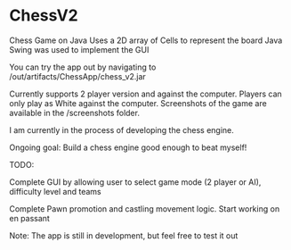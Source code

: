 # ChessV2
Chess Game on Java
Uses a 2D array of Cells to represent the board
Java Swing was used to implement the GUI


You can try the app out by navigating to /out/artifacts/ChessApp/chess_v2.jar


Currently supports 2 player version and against the computer.
Players can only play as White against the computer.
Screenshots of the game are available in the /screenshots folder.

I am currently in the process of developing the chess engine.

Ongoing goal: Build a chess engine good enough to beat myself!

TODO: 

Complete GUI by allowing user to select game mode 
(2 player or AI), difficulty level and teams

Complete Pawn promotion and castling movement logic. 
Start working on en passant



Note: The app is still in development, but feel free to test it out 
